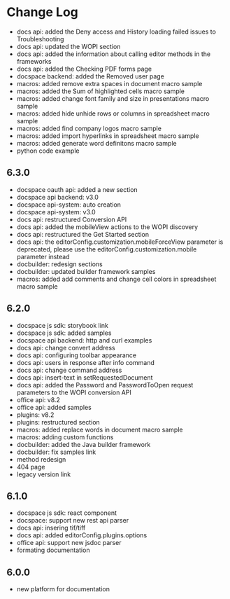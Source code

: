 # Change Log

- docs api: added the Deny access and History loading failed issues to Troubleshooting
- docs api: updated the WOPI section
- docs api: added the information about calling editor methods in the frameworks
- docs api: added the Checking PDF forms page
- docspace backend: added the Removed user page
- macros: added remove extra spaces in document macro sample
- macros: added the Sum of highlighted cells macro sample
- macros: added change font family and size in presentations macro sample
- macros: added hide unhide rows or columns in spreadsheet macro sample
- macros: added find company logos macro sample
- macros: added import hyperlinks in spreadsheet macro sample
- macros: added generate word definitons macro sample
- python code example

## 6.3.0
- docspace oauth api: added a new section
- docspace api backend: v3.0
- docspace api-system: auto creation
- docspace api-system: v3.0
- docs api: restructured Conversion API
- docs api: added the mobileView actions to the WOPI discovery
- docs api: restructured the Get Started section
- docs api: the editorConfig.customization.mobileForceView parameter is deprecated, please use the editorConfig.customization.mobile parameter instead
- docbuilder: redesign sections
- docbuilder: updated builder framework samples
- macros: added add comments and change cell colors in spreadsheet macro sample

## 6.2.0
- docspace js sdk: storybook link
- docspace js sdk: added samples
- docspace api backend: http and curl examples
- docs api: change convert address
- docs api: configuring toolbar appearance
- docs api: users in response after info command
- docs api: change command address
- docs api: insert-text in setRequestedDocument
- docs api: added the Password and PasswordToOpen request parameters to the WOPI conversion API
- office api: v8.2
- office api: added samples
- plugins: v8.2
- plugins: restructured section
- macros: added replace words in document macro sample
- macros: adding custom functions
- docbuilder: added the Java builder framework
- docbuilder: fix samples link
- method redesign
- 404 page
- legacy version link

## 6.1.0
- docspace js sdk: react component
- docspace: support new rest api parser
- docs api: insering tif/tiff
- docs api: added editorConfig.plugins.options
- office api: support new jsdoc parser
- formating documentation

## 6.0.0
- new platform for documentation
